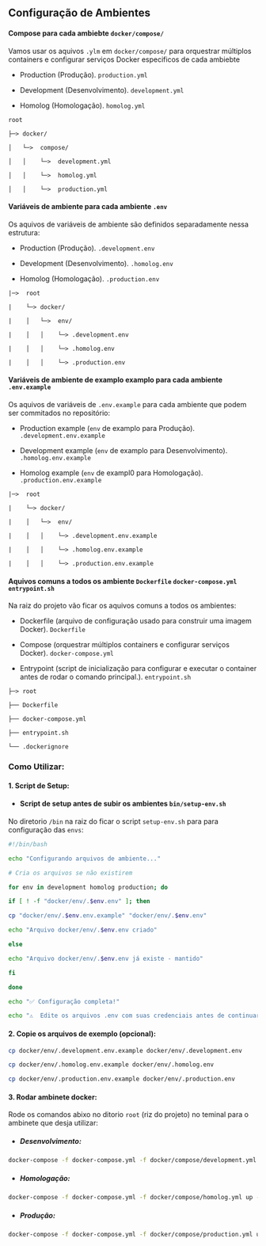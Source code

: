 ## Configuração de Ambientes

#### Compose para cada ambiebte `docker/compose/`

Vamos usar os aquivos `.ylm` em `docker/compose/` para orquestrar múltiplos containers e configurar serviços Docker especificos de cada ambiebte

- Production (Produção). `production.yml`

- Development (Desenvolvimento). `development.yml`

- Homolog (Homologação). `homolog.yml`

```
root

├─> docker/

│   └─>  compose/

│   │    └─>  development.yml

│   │    └─>  homolog.yml

│   │    └─>  production.yml
```

#### Variáveis de ambiente para cada ambiente `.env`

Os aquivos de variáveis de ambiente são definidos separadamente nessa estrutura:

- Production (Produção). `.development.env`

- Development (Desenvolvimento). `.homolog.env`

- Homolog (Homologação). `.production.env`

```
|─>  root

|    └─> docker/

|    │   └─>  env/

|    │   │    └─> .development.env

|    │   │    └─> .homolog.env

|    │   │    └─> .production.env
```

#### Variáveis de ambiente de examplo examplo para cada ambiente `.env.example`

Os aquivos de variáveis de `.env.example` para cada ambiente que podem ser commitados no repositório:

- Production example (`env` de examplo para Produção). `.development.env.example`

- Development example (`env` de examplo para Desenvolvimento). `.homolog.env.example`

- Homolog example (`env` de exampl0 para Homologação). `.production.env.example`

```
|─>  root

|    └─> docker/

|    │   └─>  env/

|    │   │    └─> .development.env.example

|    │   │    └─> .homolog.env.example

|    │   │    └─> .production.env.example
```

#### Aquivos comuns a todos os ambiente `Dockerfile` `docker-compose.yml ` `entrypoint.sh`

Na raiz do projeto vão ficar os aquivos comuns a todos os ambientes:

- Dockerfile (arquivo de configuração usado para construir uma imagem Docker). `Dockerfile`

- Compose (orquestrar múltiplos containers e configurar serviços Docker). `docker-compose.yml`

- Entrypoint (script de inicialização para configurar e executar o container antes de rodar o comando principal.). `entrypoint.sh`

```
├─> root

├── Dockerfile

├── docker-compose.yml

├── entrypoint.sh

└── .dockerignore
```

### Como Utilizar:

#### 1. Script de Setup:

- #### Script de setup antes de subir os ambientes `bin/setup-env.sh`

No diretorio `/bin` na raiz do ficar o script `setup-env.sh` para para configuração das `envs`:

```bash
#!/bin/bash

echo "Configurando arquivos de ambiente..."

# Cria os arquivos se não existirem

for env in development homolog production; do

if [ ! -f "docker/env/.$env.env" ]; then

cp "docker/env/.$env.env.example" "docker/env/.$env.env"

echo "Arquivo docker/env/.$env.env criado"

else

echo "Arquivo docker/env/.$env.env já existe - mantido"

fi

done

echo "✅ Configuração completa!"

echo "⚠️  Edite os arquivos .env com suas credenciais antes de continuar"
```

#### 2. Copie os arquivos de exemplo (opcional):

```bash
cp docker/env/.development.env.example docker/env/.development.env

cp docker/env/.homolog.env.example docker/env/.homolog.env

cp docker/env/.production.env.example docker/env/.production.env
```

#### 3. Rodar ambinete docker:

Rode os comandos abixo no ditorio `root` (riz do projeto) no teminal para o ambinete que desja utilizar:

- ##### Desenvolvimento:

```bash
docker-compose -f docker-compose.yml -f docker/compose/development.yml up --build
```

- ##### Homologação:

```bash
docker-compose -f docker-compose.yml -f docker/compose/homolog.yml up -d --build
```

- ##### Produção:

```bash
docker-compose -f docker-compose.yml -f docker/compose/production.yml up -d --build
```
